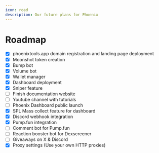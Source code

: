 ```yaml
---
icon: road
description: Our future plans for Phoenix
---
```


# Roadmap



* [x] phoenixtools.app domain registration and landing page deployment
* [x] Moonshot token creation
* [x] Bump bot
* [x] Volume bot
* [x] Wallet manager
* [x] Dashboard deployment
* [x] Sniper feature
* [ ] Finish documentation website
* [ ] Youtube channel with tutorials
* [ ] Phoenix Dashboard public launch
* [x] SPL Mass collect feature for dashboard
* [x] Discord webhook integration
* [x] Pump.fun integration
* [ ] Comment bot for Pump.fun
* [ ] Reaction booster bot for Dexscreener
* [ ] Giveaways on X & Discord
* [x] Proxy settings (Use your own HTTP proxies)
